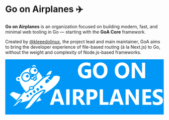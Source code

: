 # Go on Airplanes ✈️

**Go on Airplanes** is an organization focused on building modern, fast, and minimal web tooling in Go — starting with the **GoA Core** framework.

Created by [@kleeedolinux](https://github.com/kleeedolinux), the project lead and main maintainer, GoA aims to bring the developer experience of file-based routing (à la Next.js) to Go, without the weight and complexity of Node.js-based frameworks.
<div align="center">
  <img src="./banner.png" alt="Go on Airplanes Logo" width="800" />
  <br><br>
</div>
